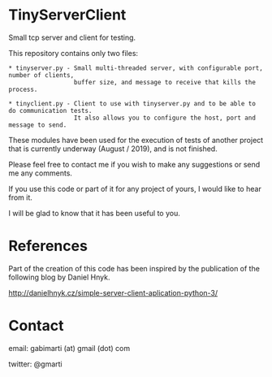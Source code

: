 # TinyServerClient
Small tcp server and client for testing.

This repository contains only two files:

    * tinyserver.py - Small multi-threaded server, with configurable port, number of clients, 
                      buffer size, and message to receive that kills the process.
                      
    * tinyclient.py - Client to use with tinyserver.py and to be able to do communication tests. 
                      It also allows you to configure the host, port and message to send.
      

These modules have been used for the execution of tests of another project that is currently underway (August / 2019), and is not finished.

Please feel free to contact me if you wish to make any suggestions or send me any comments.

If you use this code or part of it for any project of yours, I would like to hear from it.

I will be glad to know that it has been useful to you.

# References
Part of the creation of this code has been inspired by the publication of the following blog by Daniel Hnyk.

http://danielhnyk.cz/simple-server-client-aplication-python-3/

# Contact
email: gabimarti (at) gmail (dot) com

twitter: @gmarti
                